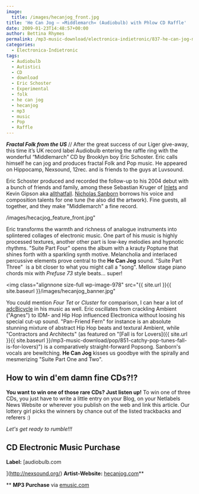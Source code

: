 ```yaml
---
image:
  title: /images/hecanjog_front.jpg
title: 'He Can Jog – »Middlemarch« (Audiobulb) with Phlow CD Raffle'
date: 2009-01-23T14:48:57+00:00
author: Bettina Rhymes
permalink: /mp3-music-download/electronica-indietronic/837-he-can-jog-middlemarch-audiobulb-with-phlow-cd-raffle
categories:
  - Electronica-Indietronic
tags:
  - Audiobulb
  - Autistici
  - CD
  - download
  - Eric Schoster
  - Experimental
  - folk
  - he can jog
  - hecanjog
  - mp3
  - music
  - Pop
  - Raffle
---
```

***Fractal Folk from the US*** // After the great success of our Liger give-away, this time it’s UK record label Audiobulb entering the raffle ring with the wonderful “Middlemarch” CD by Brooklyn boy Eric Schoster. Eric calls himself he can jog and produces fractal Folk and Pop music. He appeared on Hippocamp, Nexsound, 12rec. and is friends to the guys at Luvsound.

<!--more-->

<!--adsense-->

Eric Schoster produced and recorded the follow-up to his 2004 debut with a bunch of friends and family, among these Sebastian Kruger of [Inlets](http://www.inletsmusic.com/) and Kevin Gipson aka [allthatfall](http://allthatfall.com/). [Nicholas Sanborn](http://www.myspace.com/madeofoak) borrows his voice and composition talents for one tune (he also did the artwork). Fine guests, all together, and they make "Middlemarch" a fine record.

/images/hecacjog_feature_front.jpg"

Eric transforms the warmth and richness of analogue instruments into splintered collages of electronic music. One part of his music is highly processed textures, another other part is low-key melodies and hypnotic rhythms. "Suite Part Four" opens the album with a krauty Poptune that shines forth with a sparkling synth motive. Melancholia and interlaced percussive elements prove central to the **He Can Jog** sound. "Suite Part Three"  is a bit closer to what you might call a "song". Mellow stage piano chords mix with _Prefuse 73_ style beats... super!

<img class="alignnone size-full wp-image-978" src="{{ site.url }}{{ site.baseurl }}/images/hecanjog_banner.jpg"

You could mention _Four Tet_ or _Cluster_ for comparison, I can hear a lot of [adcBicycle](http://www.adcbicycle.com/) in his music as well. Eric oscillates from crackling Ambient ("Agnes") to IDM- and Hip Hop influenced Electronica without loosing his special cut-up sound. "Pan-Friend Fern" for instance is an absolute stunning mixture of abstract Hip Hop beats and textural Ambient, while  "Contractors and Architects" (as featured on "[Fall is for Lovers]({{ site.url }}{{ site.baseurl }}/mp3-music-download/pop/851-catchy-pop-tunes-fall-is-for-lovers)") is a comparatively straight-forward Popsong. Sanborn's vocals are bewitching. **He Can Jog** kisses us goodbye with the spirally and mesmerizing "Suite Part One and Two".

## How to win d'em damn fine CDs?!?

**You want to win one of those rare CDs? Just listen up!** To win one of three CDs, you just have to write a little entry on your Blog, on your Netlabels News Website or wherever you publish on the web and link this article. Our lottery girl picks the winners by chance out of the listed trackbacks and referers :)

_Let's get ready to rumble!!!_

## CD Electronic Music Purchase

 **Label:** [audiobulb.com
  
](http://nexsound.org/) **Artist-Website:** [hecanjog.com](http://www.hecanjog.com/)**
  
** **MP3 Purchase** via [emusic.com](http://www.emusic.com/album/He-Can-Jog-Middlemarch-MP3-Download/11232888.html)